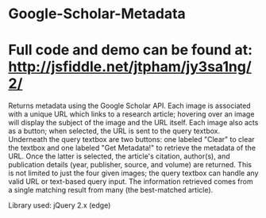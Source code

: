 Google-Scholar-Metadata
=======================
Full code and demo can be found at:
http://jsfiddle.net/jtpham/jy3sa1ng/2/
=======================

Returns metadata using the Google Scholar API. Each image is associated with a unique URL which links to a research article;
hovering over an image will display the subject of the image and the URL itself. Each image also acts as a button; when selected,
the URL is sent to the query textbox. Underneath the query textbox are two buttons: one labeled "Clear" to clear the textbox and
one labeled "Get Metadata!" to retrieve the metadata of the URL. Once the latter is selected, the article's citation, author(s),
and publication details (year, publisher, source, and volume) are returned. This is not limited to just the four given images;
the query textbox can handle any valid URL or text-based query input. The information retrieved comes from a single matching result from many (the best-matched article).

Library used: jQuery 2.x (edge)
